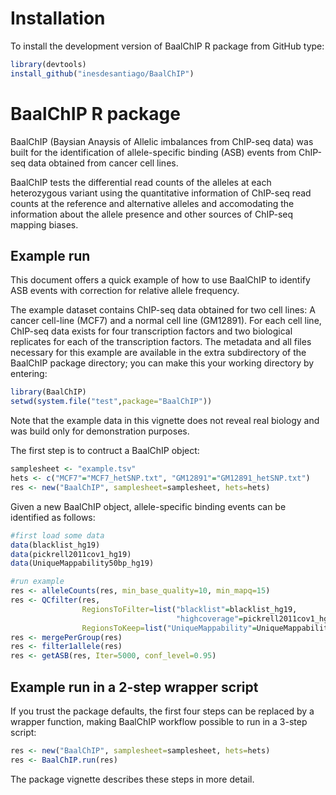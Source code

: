 # Installation

To install the development version of BaalChIP R package from GitHub type:

```r
library(devtools)
install_github("inesdesantiago/BaalChIP")
```

# BaalChIP R package

BaalChIP (Baysian Anaysis of Allelic imbalances from ChIP-seq data) was built for the identification of allele-specific binding (ASB) events from ChIP-seq data obtained from cancer cell lines.

BaalChIP tests the differential read counts of the alleles at each heterozygous variant using the quantitative information of ChIP-seq read counts at the reference and alternative alleles and accomodating the information about the allele presence and other sources of ChIP-seq mapping biases.

## Example run
This document offers a quick example of how to use BaalChIP to identify ASB events with correction for relative allele frequency.

The example dataset contains ChIP-seq data obtained for two cell lines: A cancer cell-line (MCF7) and a normal cell line (GM12891). For each cell line, ChIP-seq data exists for four transcription factors and two biological replicates for each of the transcription factors.
The metadata and all files necessary for this example are available in the extra subdirectory of the BaalChIP package directory; you can make this your working directory by entering:

```r
library(BaalChIP)
setwd(system.file("test",package="BaalChIP"))
```
Note that the example data in this vignette does not reveal real biology and was build only for demonstration purposes. 

The first step is to contruct a BaalChIP object:

```r
samplesheet <- "example.tsv"
hets <- c("MCF7"="MCF7_hetSNP.txt", "GM12891"="GM12891_hetSNP.txt")
res <- new("BaalChIP", samplesheet=samplesheet, hets=hets)
```
Given a new BaalChIP object, allele-specific binding events can be identified as follows:

```r
#first load some data
data(blacklist_hg19)
data(pickrell2011cov1_hg19)
data(UniqueMappability50bp_hg19)

#run example
res <- alleleCounts(res, min_base_quality=10, min_mapq=15)
res <- QCfilter(res,
                RegionsToFilter=list("blacklist"=blacklist_hg19,
                                     "highcoverage"=pickrell2011cov1_hg19),
                RegionsToKeep=list("UniqueMappability"=UniqueMappability50bp_hg19))
res <- mergePerGroup(res)
res <- filter1allele(res)
res <- getASB(res, Iter=5000, conf_level=0.95)
```

## Example run in a 2-step wrapper script

If you trust the package defaults, the first four steps can be replaced by a wrapper function, making BaalChIP workflow possible to run in a 3-step script:

```r
res <- new("BaalChIP", samplesheet=samplesheet, hets=hets)
res <- BaalChIP.run(res)
```

The package vignette describes these steps in more detail.
